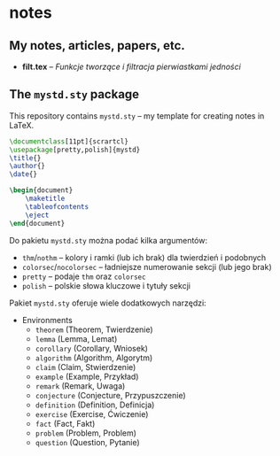 # notes

## My notes, articles, papers, etc.

* **filt.tex** – *Funkcje tworzące i filtracja pierwiastkami jedności*

## The `mystd.sty` package

This repository contains `mystd.sty` – my template for creating notes in LaTeX.

```latex
\documentclass[11pt]{scrartcl}
\usepackage[pretty,polish]{mystd}
\title{}
\author{}
\date{}

\begin{document}
    \maketitle
    \tableofcontents
    \eject
\end{document}
```

Do pakietu `mystd.sty` można podać kilka argumentów:

* `thm`/`nothm` – kolory i ramki (lub ich brak) dla twierdzień i podobnych
* `colorsec`/`nocolorsec` – ładniejsze numerowanie sekcji (lub jego brak)
* `pretty` – podaje `thm` oraz `colorsec`
* `polish` – polskie słowa kluczowe i tytuły sekcji

Pakiet `mystd.sty` oferuje wiele dodatkowych narzędzi:

* Environments
  * `theorem` (Theorem, Twierdzenie)
  * `lemma` (Lemma, Lemat)
  * `corollary` (Corollary, Wniosek)
  * `algorithm` (Algorithm, Algorytm)
  * `claim` (Claim, Stwierdzenie)
  * `example` (Example, Przykład)
  * `remark` (Remark, Uwaga)
  * `conjecture` (Conjecture, Przypuszczenie)
  * `definition` (Definition, Definicja)
  * `exercise` (Exercise, Ćwiczenie)
  * `fact` (Fact, Fakt)
  * `problem` (Problem, Problem)
  * `question` (Question, Pytanie)
